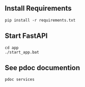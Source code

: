 ## Install Requirements
```
pip install -r requirements.txt
```

## Start FastAPI
```
cd app
./start_app.bat
```

## See pdoc documention
```
pdoc services
```